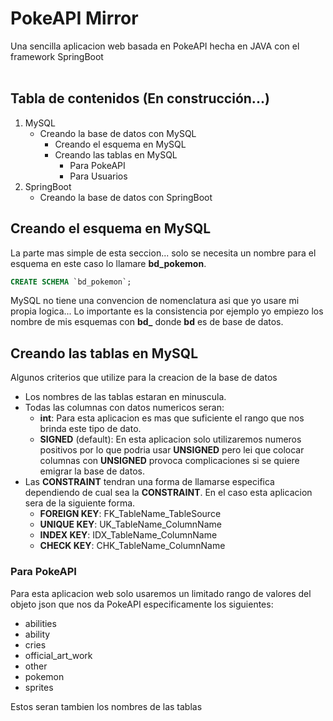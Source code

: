 # PokeAPI Mirror

Una sencilla aplicacion web basada en PokeAPI hecha en JAVA con el framework SpringBoot<br/>
<br/>
## Tabla de contenidos (En construcción...)

1. MySQL
   - Creando la base de datos con MySQL
     - Creando el esquema en MySQL
     - Creando las tablas en MySQL
       - Para PokeAPI
       - Para Usuarios
2. SpringBoot
   - Creando la base de datos con SpringBoot

## Creando el esquema en MySQL<br/>
La parte mas simple de esta seccion... solo se necesita un nombre para el esquema en este caso lo llamare **bd_pokemon**.
```sql
CREATE SCHEMA `bd_pokemon`;
```
MySQL no tiene una convencion de nomenclatura asi que yo usare mi propia logica...
Lo importante es la consistencia por ejemplo yo empiezo los nombre de mis esquemas con **bd_** donde **bd** es de base de datos.
## Creando las tablas en MySQL<br/>
Algunos criterios que utilize para la creacion de la base de datos
- Los nombres de las tablas estaran en minuscula.
- Todas las columnas con datos numericos seran:
  - **int**: Para esta aplicacion es mas que suficiente el rango que nos brinda este tipo de dato.
  - **SIGNED** (default): En esta aplicacion solo utilizaremos numeros positivos por lo que podria usar **UNSIGNED** pero lei que colocar columnas con **UNSIGNED** provoca complicaciones si se quiere emigrar la base de datos.
- Las **CONSTRAINT** tendran una forma de llamarse especifica dependiendo de cual sea la **CONSTRAINT**. En el caso esta aplicacion sera de la siguiente forma.
  - **FOREIGN KEY**: FK_TableName_TableSource
  - **UNIQUE KEY**: UK_TableName_ColumnName
  - **INDEX KEY**: IDX_TableName_ColumnName
  - **CHECK KEY**: CHK_TableName_ColumnName

### Para PokeAPI
Para esta aplicacion web solo usaremos un limitado rango de valores del objeto json que nos da PokeAPI especificamente los siguientes:

- abilities
- ability
- cries
- official_art_work
- other
- pokemon
- sprites

Estos seran tambien los nombres de las tablas  






